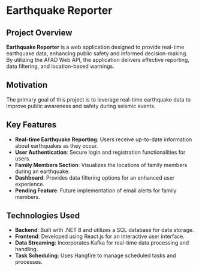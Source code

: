 # Earthquake Reporter

## Project Overview
**Earthquake Reporter** is a web application designed to provide real-time earthquake data, enhancing public safety and informed decision-making. By utilizing the AFAD Web API, the application delivers effective reporting, data filtering, and location-based warnings.

## Motivation
The primary goal of this project is to leverage real-time earthquake data to improve public awareness and safety during seismic events.

## Key Features
- **Real-time Earthquake Reporting**: Users receive up-to-date information about earthquakes as they occur.
- **User Authentication**: Secure login and registration functionalities for users.
- **Family Members Section**: Visualizes the locations of family members during an earthquake.
- **Dashboard**: Provides data filtering options for an enhanced user experience.
- **Pending Feature**: Future implementation of email alerts for family members.

## Technologies Used
- **Backend**: Built with .NET 8 and utilizes a SQL database for data storage.
- **Frontend**: Developed using React.js for an interactive user interface.
- **Data Streaming**: Incorporates Kafka for real-time data processing and handling.
- **Task Scheduling**: Uses Hangfire to manage scheduled tasks and processes.
